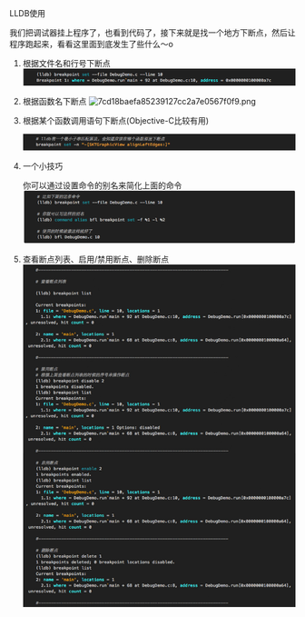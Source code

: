 LLDB使用

我们把调试器挂上程序了，也看到代码了，接下来就是找一个地方下断点，然后让程序跑起来，看看这里面到底发生了些什么～o

1. 根据文件名和行号下断点
    ![757ecf6c7c8ca59668f0b8a76875fa30.png](../../_resources/72d407c9958a43098c1bce890d5e6763.png)

2. 根据函数名下断点
    ![7cd18baefa85239127cc2a7e0567f0f9.png](:/d2cfd57dcae8452d86dd003d552f4959)

3. 根据某个函数调用语句下断点(Objective-C比较有用)

    ![4609296a0e913b46737426a73f87c56c.png](../../_resources/47d6d43bd4ee47a1865dbc7fc9b84b03.png)

4. 一个小技巧

    你可以通过设置命令的别名来简化上面的命令
    ![ed4a2432ad246be83499da5e9718594b.png](../../_resources/be54b73312174e50a180357c98f3da5c.png)
    
5. 查看断点列表、启用/禁用断点、删除断点
    ![7bdbb3d4f16121fffc75f061d635489e.png](../../_resources/9f6ce12e9dd9490998da1ad767b281bf.png)



